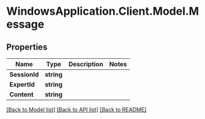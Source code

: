 # WindowsApplication.Client.Model.Message

## Properties

Name | Type | Description | Notes
------------ | ------------- | ------------- | -------------
**SessionId** | **string** |  | 
**ExpertId** | **string** |  | 
**Content** | **string** |  | 

[[Back to Model list]](../README.md#documentation-for-models) [[Back to API list]](../README.md#documentation-for-api-endpoints) [[Back to README]](../README.md)

